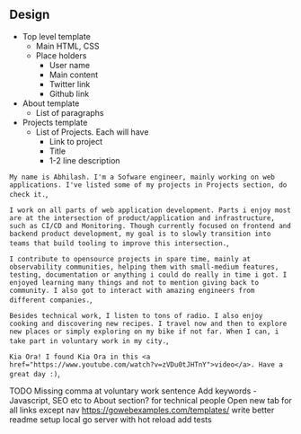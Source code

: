 
## Design
* Top level template
    * Main HTML, CSS
    * Place holders
        * User name
        * Main content
        * Twitter link
        * Github link
* About template
    * List of paragraphs
* Projects template
    * List of Projects. Each will have
        * Link to project
        * Title
        * 1-2 line description

`My name is Abhilash. I'm a Sofware engineer, mainly working on web applications. I've listed some of my projects in Projects section, do check it.`,

`I work on all parts of web application development. Parts i enjoy most are at the intersection of product/application and infrastructure, such as CI/CD and Monitoring. Though currently focused on frontend and backend product development, my goal is to slowly transition into teams that build tooling to improve this intersection.`,

`I contribute to opensource projects in spare time, mainly at observability communities, helping them with small-medium features, testing, documentation or anything i could do really in time i got. I enjoyed learning many things and not to mention giving back to community. I also got to interact with amazing engineers from different companies.`,

`Besides technical work, I listen to tons of radio. I also enjoy cooking and discovering new recipes. I travel now and then to explore new places or simply exploring on my bike if not far. When I can, i take part in voluntary work in my city.`,

`Kia Ora! I found Kia Ora in this <a href="https://www.youtube.com/watch?v=zVDu0tJHTnY">video</a>. Have a great day :)`,

TODO
Missing comma at voluntary work sentence
Add keywords - Javascript, SEO etc to About section? for technical people
Open new tab for all links except nav
https://gowebexamples.com/templates/
write better readme
setup local go server with hot reload
add tests
